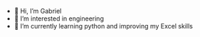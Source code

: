 - 👋 Hi, I’m Gabriel
- 👀 I’m interested in engineering
- 🌱 I’m currently learning python and improving my Excel skills
